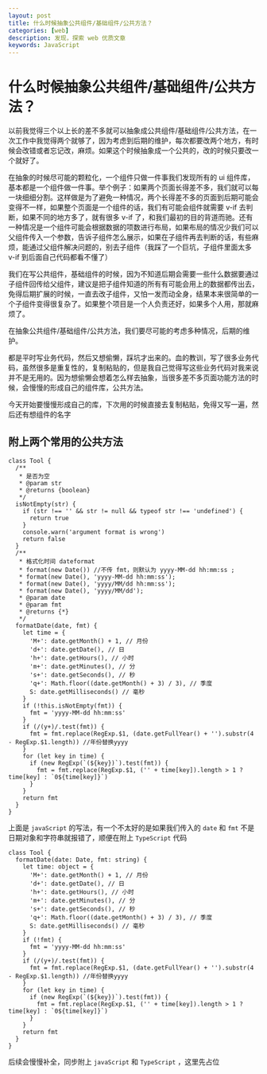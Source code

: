 ```yaml
---
layout: post
title: 什么时候抽象公共组件/基础组件/公共方法？
categories: [web]
description: 发现，探索 web 优质文章
keywords: JavaScript
---
```


# 什么时候抽象公共组件/基础组件/公共方法？

以前我觉得三个以上长的差不多就可以抽象成公共组件/基础组件/公共方法，在一次工作中我觉得两个就够了，因为考虑到后期的维护，每次都要改两个地方，有时候会改错或者忘记改，麻烦。如果这个时候抽象成一个公共的，改的时候只要改一个就好了。

在抽象的时候尽可能的颗粒化，一个组件只做一件事我们发现所有的 ui 组件库，基本都是一个组件做一件事。举个例子：如果两个页面长得差不多，我们就可以每一块细细分割。这样做是为了避免一种情况，两个长得差不多的页面到后期可能会变得不一样，如果整个页面是一个组件的话，我们有可能会组件就需要 v-if 去判断，如果不同的地方多了，就有很多 v-if 了，和我们最初的目的背道而驰。还有一种情况是一个组件可能会根据数据的项数进行布局，如果布局的情况少我们可以父组件传入一个参数，告诉子组件怎么展示，如果在子组件再去判断的话，有些麻烦，能通过父组件解决问题的，别去子组件（我踩了一个巨坑，子组件里面太多 v-if 到后面自己代码都看不懂了）

我们在写公共组件，基础组件的时候，因为不知道后期会需要一些什么数据要通过子组件回传给父组件，建议是把子组件知道的所有有可能会用上的数据都传出去，免得后期扩展的时候，一直去改子组件，又怕一发而动全身，结果本来很简单的一个子组件变得很复杂了。如果整个项目是一个人负责还好，如果多个人用，那就麻烦了。

在抽象公共组件/基础组件/公共方法，我们要尽可能的考虑多种情况，后期的维护。

都是平时写业务代码，然后又想偷懒，踩坑才出来的。血的教训，写了很多业务代码，虽然很多是重复性的，复制粘贴的，但是我自己觉得写这些业务代码对我来说并不是无用的。因为想偷懒会想着怎么样去抽象，当很多差不多页面功能方法的时候，会慢慢的形成自己的组件库，公共方法。

今天开始要慢慢形成自己的库，下次用的时候直接去复制粘贴，免得又写一遍，然后还有想组件的名字


## 附上两个常用的公共方法

```
class Tool {
  /**
   * 是否为空
   * @param str
   * @returns {boolean}
   */
  isNotEmpty(str) {
    if (str !== '' && str != null && typeof str !== 'undefined') {
      return true
    }
    console.warn('argument format is wrong')
    return false
  }
  /**
   * 格式化时间 dateformat
   * format(new Date()) //不传 fmt，则默认为 yyyy-MM-dd hh:mm:ss ;
   * format(new Date(), 'yyyy-MM-dd hh:mm:ss');
   * format(new Date(), 'yyyy/MM/dd hh:mm:ss');
   * format(new Date(), 'yyyy/MM/dd');
   * @param date
   * @param fmt
   * @returns {*}
   */
  formatDate(date, fmt) {
    let time = {
      'M+': date.getMonth() + 1, // 月份
      'd+': date.getDate(), // 日
      'h+': date.getHours(), // 小时
      'm+': date.getMinutes(), // 分
      's+': date.getSeconds(), // 秒
      'q+': Math.floor((date.getMonth() + 3) / 3), // 季度
      S: date.getMilliseconds() // 毫秒
    }
    if (!this.isNotEmpty(fmt)) {
      fmt = 'yyyy-MM-dd hh:mm:ss'
    }
    if (/(y+)/.test(fmt)) {
      fmt = fmt.replace(RegExp.$1, (date.getFullYear() + '').substr(4 - RegExp.$1.length)) //年份替换yyyy
    }
    for (let key in time) {
      if (new RegExp(`(${key})`).test(fmt)) {
        fmt = fmt.replace(RegExp.$1, ('' + time[key]).length > 1 ? time[key] : `0${time[key]}`)
      }
    }
    return fmt
  }
}
```

上面是 `javaScript` 的写法，有一个不太好的是如果我们传入的 `date` 和 `fmt` 不是日期对象和字符串就报错了，顺便在附上
`TypeScript` 代码

```
class Tool {
  formatDate(date: Date, fmt: string) {
    let time: object = {
      'M+': date.getMonth() + 1, // 月份
      'd+': date.getDate(), // 日
      'h+': date.getHours(), // 小时
      'm+': date.getMinutes(), // 分
      's+': date.getSeconds(), // 秒
      'q+': Math.floor((date.getMonth() + 3) / 3), // 季度
      S: date.getMilliseconds() // 毫秒
    }
    if (!fmt) {
      fmt = 'yyyy-MM-dd hh:mm:ss'
    }
    if (/(y+)/.test(fmt)) {
      fmt = fmt.replace(RegExp.$1, (date.getFullYear() + '').substr(4 - RegExp.$1.length)) //年份替换yyyy
    }
    for (let key in time) {
      if (new RegExp(`(${key})`).test(fmt)) {
        fmt = fmt.replace(RegExp.$1, ('' + time[key]).length > 1 ? time[key] : `0${time[key]}`)
      }
    }
    return fmt
  }
}
```

后续会慢慢补全，同步附上 `javaScript` 和 `TypeScript` ，这里先占位
